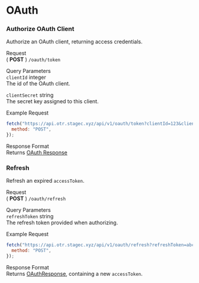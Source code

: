 # OAuth

### Authorize OAuth Client

Authorize an OAuth client, returning access credentials.

Request\
( **POST** ) `/oauth/token`

Query Parameters\
`clientId` integer\
The id of the OAuth client.

`clientSecret` string\
The secret key assigned to this client.

Example Request
```js
fetch("https://api.otr.stagec.xyz/api/v1/oauth/token?clientId=123&clientSecret=abcdefg", {
  method: "POST",
});
```

Response Format\
Returns [OAuth Response](/api/usage/objects/en.md#oauthresponse)

### Refresh

Refresh an expired `accessToken`.

Request\
( **POST** ) `/oauth/refresh`

Query Parameters\
`refreshToken` string\
The refresh token provided when authorizing.

Example Request
```js
fetch("https://api.otr.stagec.xyz/api/v1/oauth/refresh?refreshToken=abcdefg", {
  method: "POST",
});
```

Response Format\
Returns [OAuthResponse](/api/usage/objects/en.md#oauthresponse), containing a new `accessToken`.

